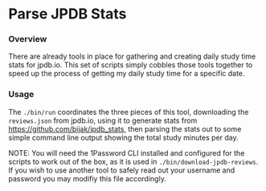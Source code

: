 # Parse JPDB Stats

### Overview
There are already tools in place for gathering and creating daily study time stats for jpdb.io. This set of scripts simply cobbles those tools together to speed up the process of getting my daily study time for a specific date.

### Usage
The `./bin/run` coordinates the three pieces of this tool, downloading the `reviews.json` from jpdb.io, using it to generate stats from https://github.com/bijak/jpdb_stats, then parsing the stats out to some simple command line output showing the total study minutes per day.

NOTE: You will need the 1Password CLI installed and configured for the scripts to work out of the box, as it is used in `./bin/download-jpdb-reviews`. If you wish to use another tool to safely read out your username and password you may modifiy this file accordingly.
